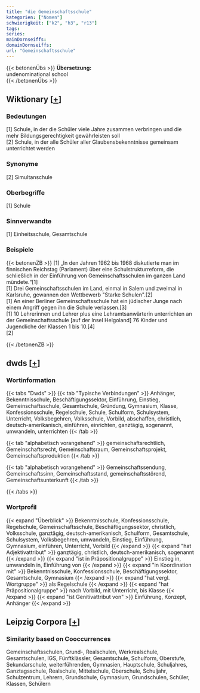 ```yaml
---
title: "die Gemeinschaftsschule"
kategorien: ["Nomen"]
schwierigkeit: ["k2", "h3", "r13"]
tags:
series:
mainDornseiffs:
domainDornseiffs:
url: "Gemeinschaftsschule"
---
```


{{< betonenÜbs >}}
**Übersetzung:**  
undenominational school  
{{< /betonenÜbs >}}

## Wiktionary [[+](https://de.wiktionary.org/wiki/Gemeinschaftsschule)]

### Bedeutungen
[1] Schule, in der die Schüler viele Jahre zusammen verbringen und die mehr Bildungsgerechtigkeit gewährleisten soll  
[2] Schule, in der alle Schüler aller Glaubensbekenntnisse gemeinsam unterrichtet werden  

### Synonyme
[2] Simultanschule  

### Oberbegriffe
[1] Schule  

### Sinnverwandte
[1] Einheitsschule, Gesamtschule  

### Beispiele
{{< betonenZB >}}
[1] „In den Jahren 1962 bis 1968 diskutierte man im finnischen Reichstag (Parlament) über eine Schulstrukturreform, die schließlich in der Einführung von Gemeinschaftsschulen im ganzen Land mündete.“[1]  
[1] Drei Gemeinschaftsschulen im Land, einmal in Salem und zweimal in Karlsruhe, gewannen den Wettbewerb "Starke Schulen".[2]  
[1] An einer Berliner Gemeinschaftsschule hat ein jüdischer Junge nach einem Angriff gegen ihn die Schule verlassen.[3]  
[1] 10 Lehrerinnen und Lehrer plus eine Lehramtsanwärterin unterrichten an der Gemeinschaftsschule [auf der Insel Helgoland] 76 Kinder und Jugendliche der Klassen 1 bis 10.[4]  
[2]  

{{< /betonenZB >}}


## dwds [[+](https://www.dwds.de/wb/Gemeinschaftsschule)]

### Wortinformation
{{< tabs "Dwds" >}}
{{< tab "Typische Verbindungen" >}}
Anhänger, Bekenntnisschule, Beschäftigungssektor, Einführung, Einstieg, Gemeinschaftsschule, Gesamtschule, Gründung, Gymnasium, Klasse, Konfessionsschule, Regelschule, Schule, Schulform, Schulsystem, Unterricht, Volksbegehren, Volksschule, Vorbild, abschaffen, christlich, deutsch-amerikanisch, einführen, einrichten, ganztägig, sogenannt, umwandeln, unterrichten
{{< /tab >}}

{{< tab "alphabetisch vorangehend" >}}
gemeinschaftsrechtlich, Gemeinschaftsrecht, Gemeinschaftsraum, Gemeinschaftsprojekt, Gemeinschaftsproduktion
{{< /tab >}}

{{< tab "alphabetisch vorangehend" >}}
Gemeinschaftssendung, Gemeinschaftssinn, Gemeinschaftsstand, gemeinschaftsstörend, Gemeinschaftsunterkunft
{{< /tab >}}

{{< /tabs >}}

### Wortprofil
{{< expand "Überblick" >}} Bekenntnisschule, Konfessionsschule, Regelschule, Gemeinschaftsschule, Beschäftigungssektor, christlich, Volksschule, ganztägig, deutsch-amerikanisch, Schulform, Gesamtschule, Schulsystem, Volksbegehren, umwandeln, Einstieg, Einführung, Gymnasium, einführen, Unterricht, Vorbild {{< /expand >}}
{{< expand "hat Adjektivattribut" >}} ganztägig, christlich, deutsch-amerikanisch, sogenannt {{< /expand >}}
{{< expand "ist in Präpositionalgruppe" >}} Einstieg in, umwandeln in, Einführung von {{< /expand >}}
{{< expand "in Koordination mit" >}} Bekenntnisschule, Konfessionsschule, Beschäftigungssektor, Gesamtschule, Gymnasium {{< /expand >}}
{{< expand "hat vergl. Wortgruppe" >}} als Regelschule {{< /expand >}}
{{< expand "hat Präpositionalgruppe" >}} nach Vorbild, mit Unterricht, bis Klasse {{< /expand >}}
{{< expand "ist Genitivattribut von" >}} Einführung, Konzept, Anhänger {{< /expand >}}

## Leipzig Corpora [[+](https://corpora.uni-leipzig.de/en/res?word=Gemeinschaftsschule&corpusId=deu_newscrawl-public_2018)]


### Similarity based on Cooccurrences
Gemeinschaftsschulen, Grund-, Realschulen, Werkrealschule, Gesamtschulen, IGS, Fünftklässler, Gesamtschule, Schulform, Oberstufe, Sekundarschule, weiterführenden, Gymnasien, Hauptschule, Schuljahres, Ganztagsschule, Realschule, Mittelschule, Oberschule, Schuljahr, Schulzentrum, Lehrern, Grundschule, Gymnasium, Grundschulen, Schüler, Klassen, Schülern

